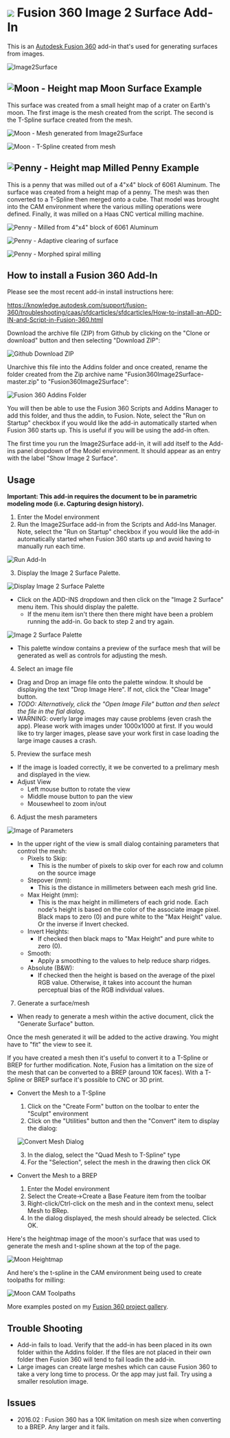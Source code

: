 # ![](./Resources/image2surface/32x32.png) Fusion 360 Image 2 Surface Add-In

This is an [Autodesk Fusion 360](http://fusion360.autodesk.com/) add-in that's used for generating surfaces from images.

![Image2Surface](./Resources/image2surface/image2surface-tooltip.png)

## ![Moon - Height map](./Resources/MoonHeightmap.jpg) Moon Surface Example

This surface was created from a small height map of a crater on Earth's moon. The first image is the mesh created from the script. The second is the T-Spline surface created from the mesh.

![Moon - Mesh generated from Image2Surface](./Resources/MoonMesh.png)

![Moon - T-Spline created from mesh](./Resources/MoonTSpline.png)

## ![Penny - Height map](./Resources/samples/penny_depthmap_500-sm.jpg) Milled Penny Example

This is a penny that was milled out of a 4"x4" block of 6061 Aluminum. The surface was created from a height map of a penny. The mesh was then converted to a T-Spline then merged onto a cube.  That model was brought into the CAM environment where the various milling operations were defined.  Finally, it was milled on a Haas CNC vertical milling machine.

![Penny - Milled from 4"x4" block of 6061 Aluminum](./Resources/Penny_CNC_Size_-_IMG_3813-sm.jpg)

![Penny - Adaptive clearing of surface](./Resources/Penny_F360CAMAdaptive3D.jpg)

![Penny - Morphed spiral milling](./Resources/Penny_F360CAMMorphedSpiral3D.jpg)

## How to install a Fusion 360 Add-In

Please see the most recent add-in install instructions here:

https://knowledge.autodesk.com/support/fusion-360/troubleshooting/caas/sfdcarticles/sfdcarticles/How-to-install-an-ADD-IN-and-Script-in-Fusion-360.html 

Download the archive file (ZIP) from Github by clicking on the "Clone or download" button and then selecting "Download ZIP":

![Github Download ZIP](./Resources/GitHubDownloadZIP.png)

Unarchive this file into the Addins folder and once created, rename the folder created from the Zip archive name "Fusion360Image2Surface-master.zip" to "Fusion360Image2Surface":

![Fusion 360 Addins Folder](./Resources/Fusion360AddinsFolder.png)

You will then be able to use the Fusion 360 Scripts and Addins Manager to add this folder, and thus the addin, to Fusion.  Note, select the "Run on Startup" checkbox if you would like the add-in automatically started when Fusion 360 starts up.  This is useful if you will be using the add-in often.

The first time you run the Image2Surface add-in, it will add itself to the Add-ins panel dropdown of the Model environment.  It should appear as an entry with the label "Show Image 2 Surface".

## Usage

**Important: This add-in requires the document to be in parametric modeling mode (i.e. Capturing design history).**

1. Enter the Model environment
2. Run the Image2Surface add-in from the Scripts and Add-Ins Manager. Note, select the "Run on Startup" checkbox if you would like the add-in automatically started when Fusion 360 starts up and avoid having to manually run each time.

  ![Run Add-In](./Resources/ScriptsAndAdd-Ins.png)

3. Display the Image 2 Surface Palette.

  ![Display Image 2 Surface Palette](./Resources/ShowImage2SurfacePalette.png)

  - Click on the ADD-INS dropdown and then click on the "Image 2 Surface" menu item.  This should display the palette.
    - If the menu item isn't there then there might have been a problem running the add-in.  Go back to step 2 and try again.
    
  ![Image 2 Surface Palette](./Resources/Image2SurfacePalette.png)
    
  - This palette window contains a preview of the surface mesh that will be generated as well as controls for adjusting the mesh.
4. Select an image file
  - Drag and Drop an image file onto the palette window.  It should be displaying the text "Drop Image Here".  If not, click the "Clear Image" button.
  - *TODO: Alternatively, click the "Open Image File" button and then select the file in the fial dialog.*
  - WARNING: overly large images may cause problems (even crash the app).  Please work with images under 1000x1000 at first.  If you would like to try larger images, please save your work first in case loading the large image causes a crash.
5. Preview the surface mesh
  - If the image is loaded correctly, it we be converted to a prelimary mesh and displayed in the view.
  - Adjust View
    - Left mouse button to rotate the view
    - Middle mouse button to pan the view
    - Mousewheel to zoom in/out
6. Adjust the mesh parameters

  ![Image of Parameters](./Resources/ParametersDialog.png)

  - In the upper right of the view is small dialog containing parameters that control the mesh:
    - Pixels to Skip:
      - This is the number of pixels to skip over for each row and column on the source image
    - Stepover (mm):
      - This is the distance in millimeters between each mesh grid line.
    - Max Height (mm):
      - This is the max height in millimeters of each grid node.  Each node's height is based on the color of the associate image pixel.  Black maps to zero (0) and pure white to the "Max Height" value.  Or the inverse if Invert checked.
    - Invert Heights:
      - If checked then black maps to "Max Height" and pure white to zero (0).
    - Smooth:
      - Apply a smoothing to the values to help reduce sharp ridges.
    - Absolute (B&W):
      - If checked then the height is based on the average of the pixel RGB value.  Otherwise, it takes into account the human perceptual bias of the RGB individual values.
7. Generate a surface/mesh
  - When ready to generate a mesh within the active document, click the "Generate Surface" button.

Once the mesh generated it will be added to the active drawing. You might have to "fit" the view to see it.

If you have created a mesh then it's useful to convert it to a T-Spline or BREP for further modification.  Note, Fusion has a limitation on the size of the mesh that can be converted to a BREP (around 10K faces).  With a T-Spline or BREP surface it's possible to CNC or 3D print.

- Convert the Mesh to a T-Spline

  1. Click on the "Create Form" button on the toolbar to enter the "Sculpt" environment
  2. Click on the "Utilities" button and then the "Convert" item to display the dialog:

    ![Convert Mesh Dialog](./Resources/ConvertMeshToTSpline.png)

  3. In the dialog, select the "Quad Mesh to T-Spline" type
  4. For the "Selection", select the mesh in the drawing then click OK

- Convert the Mesh to a BREP

  1. Enter the Model environment
  2. Select the Create->Create a Base Feature item from the toolbar
  3. Right-click/Ctrl-click on the mesh and in the context menu, select Mesh to BRep.
  4. In the dialog displayed, the mesh should already be selected.  Click OK.

Here's the heightmap image of the moon's surface that was used to generate the mesh and t-spline shown at the top of the page.

![Moon Heightmap](./Resources/MoonHeightmap.jpg)

And here's the t-spline in the CAM environment being used to create toolpaths for milling:

![Moon CAM Toolpaths](./Resources/MoonCAMToolpaths.png)

More examples posted on my [Fusion 360 project gallery](https://fusion360.autodesk.com/users/hans-kellner).

## Trouble Shooting

- Add-in fails to load.  Verify that the add-in has been placed in its own folder within the Addins folder.  If the files are not placed in their own folder then Fusion 360 will tend to fail loadin the add-in.
- Large images can create large meshes which can cause Fusion 360 to take a very long time to process.  Or the app may just fail.  Try using a smaller resolution image. 

## Issues

- 2016.02 : Fusion 360 has a 10K limitation on mesh size when converting to a BREP.  Any larger and it fails.
